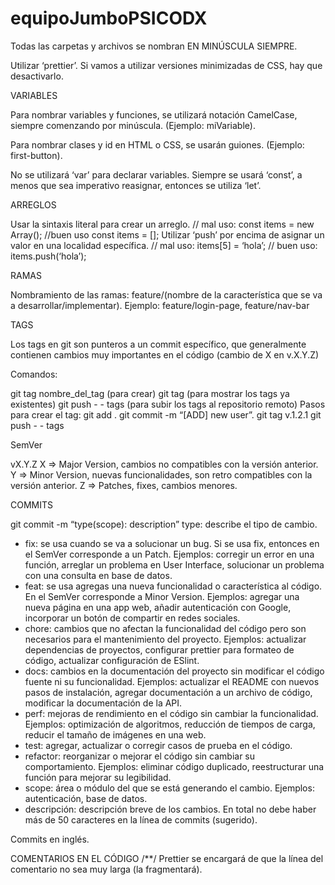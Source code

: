 # equipoJumboPSICODX

Todas las carpetas y archivos se nombran EN MINÚSCULA SIEMPRE.

Utilizar ‘prettier’. Si vamos a utilizar versiones minimizadas de CSS, hay que desactivarlo.

VARIABLES

Para nombrar variables y funciones, se utilizará notación CamelCase, siempre comenzando por minúscula. (Ejemplo: miVariable).

Para nombrar clases y id en HTML o CSS, se usarán guiones. (Ejemplo: first-button).

No se utilizará ‘var’ para declarar variables. Siempre se usará ‘const’, a menos que sea imperativo reasignar, entonces se utiliza ‘let’.

ARREGLOS
 
Usar la sintaxis literal para crear un arreglo.
// mal uso:
const items = new Array();
//buen uso
const items = [];
Utilizar ‘push’ por encima de asignar un valor en una localidad específica.
// mal uso: 
items[5] = ‘hola’;
// buen uso:
items.push(‘hola’);

RAMAS

Nombramiento de las ramas:
feature/(nombre de la característica que se va a desarrollar/implementar).
Ejemplo: feature/login-page, feature/nav-bar

TAGS

Los tags en git son punteros a un commit específico, que generalmente contienen cambios muy importantes en el código (cambio de X en v.X.Y.Z)

Comandos:

git tag nombre_del_tag (para crear)
git tag (para mostrar los tags ya existentes)
git push - - tags (para subir los tags al repositorio remoto)
	Pasos para crear el tag:
git add .
git commit -m “[ADD] new user”.
git tag v.1.2.1
git push - - tags

SemVer
 
vX.Y.Z
X => Major Version, cambios no compatibles con la versión anterior.
Y => Minor Version, nuevas funcionalidades, son retro compatibles con la versión anterior.
Z => Patches, fixes, cambios menores.

COMMITS

git commit -m “type(scope): description”
type: describe el tipo de cambio.
- fix: se usa cuando se va a solucionar un bug. Si se usa fix, entonces en el SemVer corresponde a un Patch. Ejemplos: corregir un error en una función, arreglar un problema en User Interface, solucionar un problema con una consulta en base de datos.
- feat: se usa agregas una nueva funcionalidad o característica al código. En el SemVer corresponde a Minor Version. Ejemplos: agregar una  nueva página en una app web, añadir autenticación con Google, incorporar un botón de compartir en redes sociales.
- chore: cambios que no afectan la funcionalidad del código pero son necesarios para el mantenimiento del proyecto. Ejemplos: actualizar dependencias de proyectos, configurar prettier para formateo de código, actualizar configuración de ESlint.
- docs: cambios en la documentación del proyecto sin modificar el código fuente ni su funcionalidad. Ejemplos: actualizar el README con nuevos pasos de instalación, agregar documentación a un archivo de código, modificar la documentación de la API.
- perf: mejoras de rendimiento en el código sin cambiar la funcionalidad. Ejemplos: optimización de algoritmos, reducción de tiempos de carga, reducir el tamaño de imágenes en una web.
- test: agregar, actualizar o corregir casos de prueba en el código.
- refactor: reorganizar o mejorar el código sin cambiar su comportamiento. Ejemplos: eliminar código duplicado, reestructurar una función para mejorar su legibilidad.
- scope: área o módulo del que se está generando el cambio. Ejemplos:            	autenticación, base de datos.
- descripción: descripción breve de los cambios.
En total no debe haber más de 50 caracteres en la línea de commits (sugerido).

Commits en inglés.

COMENTARIOS EN EL CÓDIGO
/**/ Prettier se encargará de que la línea del comentario no sea muy larga (la fragmentará).
